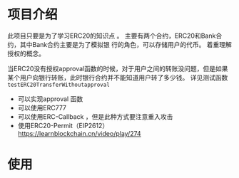 # 项目介绍
 
此项目只要是为了学习ERC20的知识点 。 主要有两个合约，ERC20和Bank合约，其中Bank合约主要是为了模拟银
行的角色，可以存储用户的代币。 着重理解授权的概念。

当ERC20没有授权approval函数的时候，对于用户之间的转账没问题，但是如果某个用户向银行转账，此时银行合约并不能知道用户转了多少钱。 详见测试函数 ```testERC20TransferWithoutapproval```
* 可以实现approval 函数 
* 可以使用ERC777
* 可以使用ERC-Callback ，但是此种方式要注意重入攻击
* 使用ERC20-Permit（EIP2612） https://learnblockchain.cn/video/play/274
 
 # 使用
 
